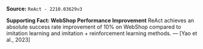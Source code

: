 **Source:** `ReAct - 2210.03629v3`

**Supporting Fact: WebShop Performance Improvement**
ReAct achieves an absolute success rate improvement of 10% on WebShop compared to imitation learning and imitation + reinforcement learning methods. — [Yao et al., 2023]
